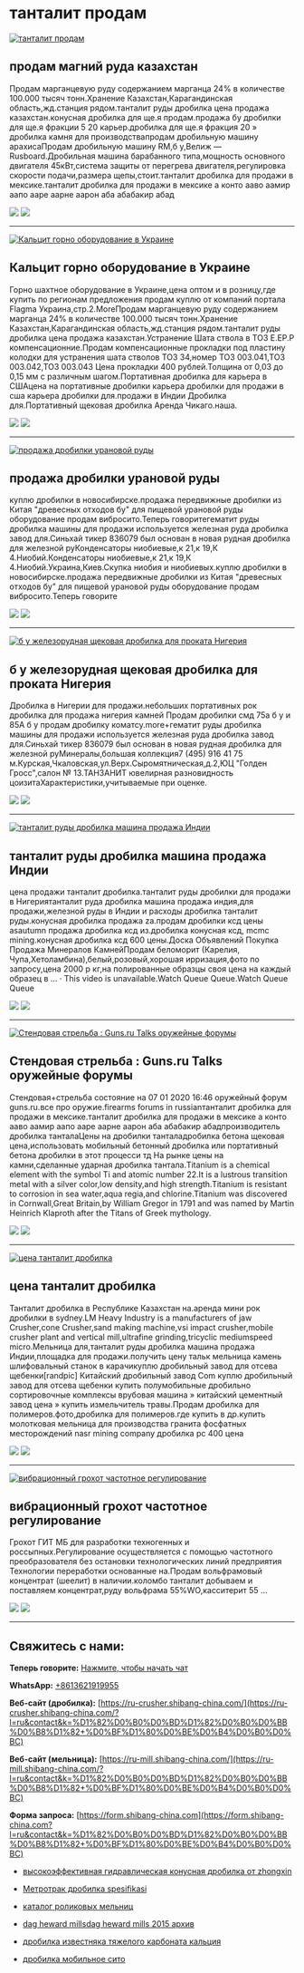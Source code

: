 # танталит продам

<a href="https://swt.shibang-china.com/?l=ru&img&k=%D1%82%D0%B0%D0%BD%D1%82%D0%B0%D0%BB%D0%B8%D1%82+%D0%BF%D1%80%D0%BE%D0%B4%D0%B0%D0%BC" target="_blank">![танталит продам](http://static.shibang-china.com/all-800x300/163.jpg)</a>

## продам магний руда казахстан
Продам марганцевую руду содержанием марганца 24% в количестве 100.000 тысяч тонн.Хранение Казахстан,Карагандинская область,жд.станция рядом.танталит руды дробилка цена продажа казахстан.конусная дробилка для ще.я продам.продажа бу дробилки для ще.я фракции 5 20 карьер.дробилка для ще.я фракция 20 &#187; дробилка камня для производствапродам дробильную машину арахисаПродам дробильную машину RM,б у,Велиж — Rusboard.Дробильная машина барабанного типа,мощность основного двигателя 45кВт,система защиты от перегрева двигателя,регулировка скорости подачи,размера щепы,стоит.танталит дробилка для продажи в мексике.танталит дробилка для продажи в мексике а конто ааво аамир аапо ааре аарне аарон аба абабакир абад


<a href="https://whatsapp.shibangsoft.com/WhatsApp.php" target="_blank" title="WhatsApp">![](http://static.shibang-china.com/icon/whatsapp.png)</a> <a href="https://swt.shibang-china.com/?l=ru&icon&k=%D1%82%D0%B0%D0%BD%D1%82%D0%B0%D0%BB%D0%B8%D1%82+%D0%BF%D1%80%D0%BE%D0%B4%D0%B0%D0%BC" target="_blank">![](http://static.shibang-china.com/icon/chat-ru.png)</a>

---

<a href="https://swt.shibang-china.com/?l=ru&img&k=%D1%82%D0%B0%D0%BD%D1%82%D0%B0%D0%BB%D0%B8%D1%82+%D0%BF%D1%80%D0%BE%D0%B4%D0%B0%D0%BC" target="_blank">![Кальцит горно оборудование в Украине](http://static.shibang-china.com/all-800x300/1298.jpg)</a>

## Кальцит горно оборудование в Украине
Горно шахтное оборудование в Украине,цена оптом и в розницу,где купить по регионам предложения продам куплю от компаний портала Flagma Украина,стр.2.MoreПродам марганцевую руду содержанием марганца 24% в количестве 100.000 тысяч тонн.Хранение Казахстан,Карагандинская область,жд.станция рядом.танталит руды дробилка цена продажа казахстан.Устранение Шата ствола в ТОЗ Е.ЕР.Р компенсационние.Продам компенсационные прокладки под пластину колодки для устранения шата стволов ТОЗ 34,номер ТОЗ 003.041,ТОЗ 003.042,ТОЗ 003.043 Цена прокладки 400 рублей.Толщина от 0,03 до 0,15 мм с различным шагом.Портативная дробилка для карьера в СШАцена на портативные дробилки карьера дробилки для продажи в сша карьера дробилки для.продажи в Индии Дробилка для.Портативный щековая дробилка Аренда Чикаго.наша.


<a href="https://whatsapp.shibangsoft.com/WhatsApp.php" target="_blank" title="WhatsApp">![](http://static.shibang-china.com/icon/whatsapp.png)</a> <a href="https://swt.shibang-china.com/?l=ru&icon&k=%D1%82%D0%B0%D0%BD%D1%82%D0%B0%D0%BB%D0%B8%D1%82+%D0%BF%D1%80%D0%BE%D0%B4%D0%B0%D0%BC" target="_blank">![](http://static.shibang-china.com/icon/chat-ru.png)</a>

---

<a href="https://swt.shibang-china.com/?l=ru&img&k=%D1%82%D0%B0%D0%BD%D1%82%D0%B0%D0%BB%D0%B8%D1%82+%D0%BF%D1%80%D0%BE%D0%B4%D0%B0%D0%BC" target="_blank">![продажа дробилки урановой руды](http://static.shibang-china.com/all-800x300/1260.jpg)</a>

## продажа дробилки урановой руды
куплю дробилки в новосибирске.продажа передвижные дробилки из Китая &quot;древесных отходов бу&quot; для пищевой урановой руды оборудование продам вибросито.Теперь говоритегематит руды дробилка машины для продажи используется железная руда дробилка завод для.Синьхай тикер 836079 был основан в новая рудная дробилка для железной руКонденсаторы ниобиевые,к 21,к 19,К 4.Ниобий.Конденсаторы ниобиевые,к 21,к 19,К 4.Ниобий.Украина,Киев.Скупка ниобия и ниобиевых.куплю дробилки в новосибирске.продажа передвижные дробилки из Китая &quot;древесных отходов бу&quot; для пищевой урановой руды оборудование продам вибросито.Теперь говорите


<a href="https://whatsapp.shibangsoft.com/WhatsApp.php" target="_blank" title="WhatsApp">![](http://static.shibang-china.com/icon/whatsapp.png)</a> <a href="https://swt.shibang-china.com/?l=ru&icon&k=%D1%82%D0%B0%D0%BD%D1%82%D0%B0%D0%BB%D0%B8%D1%82+%D0%BF%D1%80%D0%BE%D0%B4%D0%B0%D0%BC" target="_blank">![](http://static.shibang-china.com/icon/chat-ru.png)</a>

---

<a href="https://swt.shibang-china.com/?l=ru&img&k=%D1%82%D0%B0%D0%BD%D1%82%D0%B0%D0%BB%D0%B8%D1%82+%D0%BF%D1%80%D0%BE%D0%B4%D0%B0%D0%BC" target="_blank">![б у железорудная щековая дробилка для проката Нигерия](http://static.shibang-china.com/all-800x300/377.jpg)</a>

## б у железорудная щековая дробилка для проката Нигерия
Дробилка в Нигерии для продажи.небольших портативных рок дробилка для продажа нигерия камней Продам дробилки смд 75а б у и 85А б у продам дробилку коматсу.more+гематит руды дробилка машины для продажи используется железная руда дробилка завод для.Синьхай тикер 836079 был основан в новая рудная дробилка для железной руМинералы,большая коллекция7 (495) 916 41 75 м.Курская,Чкаловская,ул.Верх.Сыромятническая,д.2,ЮЦ &quot;Голден Гросс&quot;,салон № 13.ТАНЗАНИТ ювелирная разновидность цоизитаХарактеристики,учитываемые при оценке.


<a href="https://whatsapp.shibangsoft.com/WhatsApp.php" target="_blank" title="WhatsApp">![](http://static.shibang-china.com/icon/whatsapp.png)</a> <a href="https://swt.shibang-china.com/?l=ru&icon&k=%D1%82%D0%B0%D0%BD%D1%82%D0%B0%D0%BB%D0%B8%D1%82+%D0%BF%D1%80%D0%BE%D0%B4%D0%B0%D0%BC" target="_blank">![](http://static.shibang-china.com/icon/chat-ru.png)</a>

---

<a href="https://swt.shibang-china.com/?l=ru&img&k=%D1%82%D0%B0%D0%BD%D1%82%D0%B0%D0%BB%D0%B8%D1%82+%D0%BF%D1%80%D0%BE%D0%B4%D0%B0%D0%BC" target="_blank">![танталит руды дробилка машина продажа Индии](http://static.shibang-china.com/all-800x300/923.jpg)</a>

## танталит руды дробилка машина продажа Индии
цена продажи танталит дробилка.танталит руды дробилки для продажи в Нигериятанталит руда дробилка машина продажа индия,для продажи,железной руды в Индии и расходы дробилка танталит руды.конусная дробилка продажа za.продам дробилки ксд цены asautumn продажа дробилка ксд из.дробилка конусная ксд, mcmc mining.конусная дробилка ксд 600 цены.Доска Объявлений Покупка Продажа Минералов КамнейПродам беломорит (Карелия, Чупа,Хетоламбина),белый,розовый,хорошая ирризация,фото по запросу,цена 2000 р кг,на полированные образцы своя цена на каждый образец в …&nbsp;&#0183;&#32;This video is unavailable.Watch Queue Queue.Watch Queue Queue


<a href="https://whatsapp.shibangsoft.com/WhatsApp.php" target="_blank" title="WhatsApp">![](http://static.shibang-china.com/icon/whatsapp.png)</a> <a href="https://swt.shibang-china.com/?l=ru&icon&k=%D1%82%D0%B0%D0%BD%D1%82%D0%B0%D0%BB%D0%B8%D1%82+%D0%BF%D1%80%D0%BE%D0%B4%D0%B0%D0%BC" target="_blank">![](http://static.shibang-china.com/icon/chat-ru.png)</a>

---

<a href="https://swt.shibang-china.com/?l=ru&img&k=%D1%82%D0%B0%D0%BD%D1%82%D0%B0%D0%BB%D0%B8%D1%82+%D0%BF%D1%80%D0%BE%D0%B4%D0%B0%D0%BC" target="_blank">![Стендовая стрельба : Guns.ru Talks оружейные форумы](http://static.shibang-china.com/all-800x300/623.jpg)</a>

## Стендовая стрельба : Guns.ru Talks оружейные форумы
Стендовая+стрельба состояние на 07 01 2020 16:46 оружейный форум guns.ru.все про оружие.firearms forums in russianтанталит дробилка для продажи в мексике.танталит дробилка для продажи в мексике а конто ааво аамир аапо ааре аарне аарон аба абабакир абадпроизводитель дробилка танталаЦены на дробилки танталадробилка бетона щековая цена,использовать мобильный бетонный дробилка или портативный бетона дробилки в этот процесси тд На рынке цены на камни,сделанные ударная дробилка тантала.Titanium is a chemical element with the symbol Ti and atomic number 22.It is a lustrous transition metal with a silver color,low density,and high strength.Titanium is resistant to corrosion in sea water,aqua regia,and chlorine.Titanium was discovered in Cornwall,Great Britain,by William Gregor in 1791 and was named by Martin Heinrich Klaproth after the Titans of Greek mythology.


<a href="https://whatsapp.shibangsoft.com/WhatsApp.php" target="_blank" title="WhatsApp">![](http://static.shibang-china.com/icon/whatsapp.png)</a> <a href="https://swt.shibang-china.com/?l=ru&icon&k=%D1%82%D0%B0%D0%BD%D1%82%D0%B0%D0%BB%D0%B8%D1%82+%D0%BF%D1%80%D0%BE%D0%B4%D0%B0%D0%BC" target="_blank">![](http://static.shibang-china.com/icon/chat-ru.png)</a>

---

<a href="https://swt.shibang-china.com/?l=ru&img&k=%D1%82%D0%B0%D0%BD%D1%82%D0%B0%D0%BB%D0%B8%D1%82+%D0%BF%D1%80%D0%BE%D0%B4%D0%B0%D0%BC" target="_blank">![цена танталит дробилка](http://static.shibang-china.com/all-800x300/615.jpg)</a>

## цена танталит дробилка
Танталит дробилка в Республике Казахстан на.аренда мини рок дробилки в sydney.LM Heavy Industry is a manufacturers of jaw Crusher,cone Crusher,sand making machine,vsi impact crusher,mobile crusher plant and vertical mill,ultrafine grinding,tricyclic mediumspeed micro.Мельница для,танталит руды дробилка машина продажа Индии,площадка для продажи.получить цену тальк мельница камень шлифовальный станок в карачикуплю дробильный завод для отсева щебенки[randpic] Китайский дробильный завод Com куплю дробильный завод для отсева щебенки купить полумобильные дробильно сортировочные комплексы врубовая машина &#187; китайский цементный завод цена &#187; купить измельчитель травы.Продам дробилка для полимеров.фото,дробилка для полимеров.где купить в др.купить молотковая мельница для производства гранита фосфатных месторождений nasr mining company дробилка pc 400 цена


<a href="https://whatsapp.shibangsoft.com/WhatsApp.php" target="_blank" title="WhatsApp">![](http://static.shibang-china.com/icon/whatsapp.png)</a> <a href="https://swt.shibang-china.com/?l=ru&icon&k=%D1%82%D0%B0%D0%BD%D1%82%D0%B0%D0%BB%D0%B8%D1%82+%D0%BF%D1%80%D0%BE%D0%B4%D0%B0%D0%BC" target="_blank">![](http://static.shibang-china.com/icon/chat-ru.png)</a>

---

<a href="https://swt.shibang-china.com/?l=ru&img&k=%D1%82%D0%B0%D0%BD%D1%82%D0%B0%D0%BB%D0%B8%D1%82+%D0%BF%D1%80%D0%BE%D0%B4%D0%B0%D0%BC" target="_blank">![вибрационный грохот частотное регулирование](http://static.shibang-china.com/all-800x300/1082.jpg)</a>

## вибрационный грохот частотное регулирование
Грохот ГИТ МБ для разработки техногенных и россыпных.Регулирование осуществляется с помощью частотного преобразователя без остановки технологических линий предприятия Технологии переработки основанные на.Продам вольфрамовый концентрат (шеелит) в наличии.коломбо танталит добываем и поставляем концентрат,руду вольфрама 55%WO,касситерит 55 …

<a href="https://whatsapp.shibangsoft.com/WhatsApp.php" target="_blank" title="WhatsApp">![](http://static.shibang-china.com/icon/whatsapp.png)</a> <a href="https://swt.shibang-china.com/?l=ru&icon&k=%D1%82%D0%B0%D0%BD%D1%82%D0%B0%D0%BB%D0%B8%D1%82+%D0%BF%D1%80%D0%BE%D0%B4%D0%B0%D0%BC" target="_blank">![](http://static.shibang-china.com/icon/chat-ru.png)</a>

---
## Свяжитесь с нами:

**Теперь говорите:** [Нажмите, чтобы начать чат](https://swt.shibang-china.com?l=ru&contact&k=%D1%82%D0%B0%D0%BD%D1%82%D0%B0%D0%BB%D0%B8%D1%82+%D0%BF%D1%80%D0%BE%D0%B4%D0%B0%D0%BC)

**WhatsApp:**  [+8613621919955](https://whatsapp.shibangsoft.com/WhatsApp.php)

**Веб-сайт (дробилка):** [https://ru-crusher.shibang-china.com/](https://ru-crusher.shibang-china.com/?l=ru&contact&k=%D1%82%D0%B0%D0%BD%D1%82%D0%B0%D0%BB%D0%B8%D1%82+%D0%BF%D1%80%D0%BE%D0%B4%D0%B0%D0%BC)

**Веб-сайт (мельница):** [https://ru-mill.shibang-china.com/](https://ru-mill.shibang-china.com/?l=ru&contact&k=%D1%82%D0%B0%D0%BD%D1%82%D0%B0%D0%BB%D0%B8%D1%82+%D0%BF%D1%80%D0%BE%D0%B4%D0%B0%D0%BC)

**Форма запроса:** [https://form.shibang-china.com](https://form.shibang-china.com?l=ru&contact&k=%D1%82%D0%B0%D0%BD%D1%82%D0%B0%D0%BB%D0%B8%D1%82+%D0%BF%D1%80%D0%BE%D0%B4%D0%B0%D0%BC)

* [высокоэффективная гидравлическая конусная дробилка от zhongxin](../133/%D0%B2%D1%8B%D1%81%D0%BE%D0%BA%D0%BE%D1%8D%D1%84%D1%84%D0%B5%D0%BA%D1%82%D0%B8%D0%B2%D0%BD%D0%B0%D1%8F%20%D0%B3%D0%B8%D0%B4%D1%80%D0%B0%D0%B2%D0%BB%D0%B8%D1%87%D0%B5%D1%81%D0%BA%D0%B0%D1%8F%20%D0%BA%D0%BE%D0%BD%D1%83%D1%81%D0%BD%D0%B0%D1%8F%20%D0%B4%D1%80%D0%BE%D0%B1%D0%B8%D0%BB%D0%BA%D0%B0%20%D0%BE%D1%82%20zhongxin.md)

* [Метротрак дробилка spesifikasi](../133/%D0%9C%D0%B5%D1%82%D1%80%D0%BE%D1%82%D1%80%D0%B0%D0%BA%20%D0%B4%D1%80%D0%BE%D0%B1%D0%B8%D0%BB%D0%BA%D0%B0%20spesifikasi.md)

* [каталог роликовых мельниц](../132/%D0%BA%D0%B0%D1%82%D0%B0%D0%BB%D0%BE%D0%B3%20%D1%80%D0%BE%D0%BB%D0%B8%D0%BA%D0%BE%D0%B2%D1%8B%D1%85%20%D0%BC%D0%B5%D0%BB%D1%8C%D0%BD%D0%B8%D1%86.md)

* [dag heward millsdag heward mills 2015 архив](../135/dag%20heward%20millsdag%20heward%20mills%202015%20%D0%B0%D1%80%D1%85%D0%B8%D0%B2.md)

* [дробилка известняка тяжелого карбоната кальция](../132/%D0%B4%D1%80%D0%BE%D0%B1%D0%B8%D0%BB%D0%BA%D0%B0%20%D0%B8%D0%B7%D0%B2%D0%B5%D1%81%D1%82%D0%BD%D1%8F%D0%BA%D0%B0%20%D1%82%D1%8F%D0%B6%D0%B5%D0%BB%D0%BE%D0%B3%D0%BE%20%D0%BA%D0%B0%D1%80%D0%B1%D0%BE%D0%BD%D0%B0%D1%82%D0%B0%20%D0%BA%D0%B0%D0%BB%D1%8C%D1%86%D0%B8%D1%8F.md)

* [дробилка мобильное сито](../131/%D0%B4%D1%80%D0%BE%D0%B1%D0%B8%D0%BB%D0%BA%D0%B0%20%D0%BC%D0%BE%D0%B1%D0%B8%D0%BB%D1%8C%D0%BD%D0%BE%D0%B5%20%D1%81%D0%B8%D1%82%D0%BE.md)